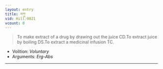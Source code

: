 ```yaml
---
layout: entry
title: བཀུ་
vid: Hill:0021
vcount: 0
---
```

> To make extract of a drug by drawing out the juice CD\.To extract juice by boiling DS\.To extract a medicinal infusion TC\.

* Volition: _Voluntary_
* Arguments: _Erg-Abs_

---


